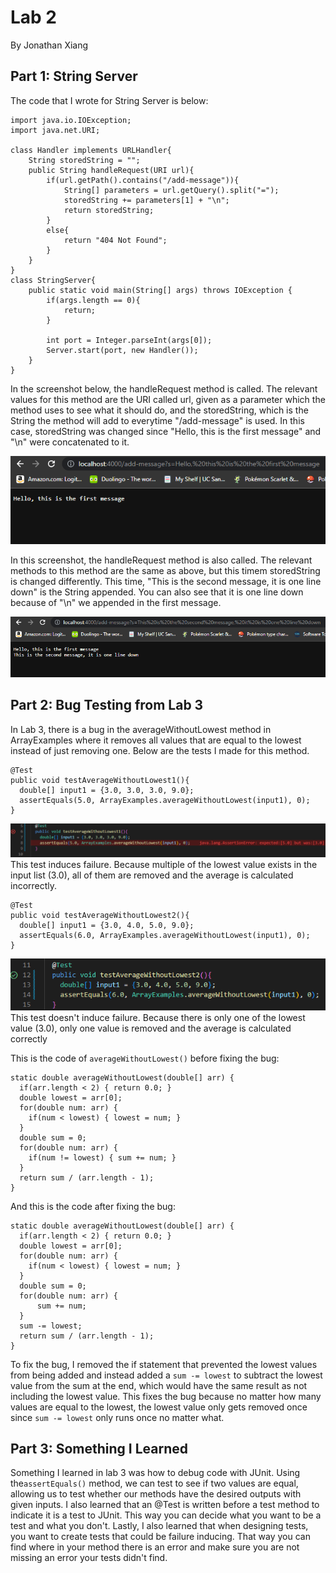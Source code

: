 # Lab 2
By Jonathan Xiang

## Part 1: String Server

The code that I wrote for String Server is below:

```
import java.io.IOException;
import java.net.URI;

class Handler implements URLHandler{
    String storedString = "";
    public String handleRequest(URI url){
        if(url.getPath().contains("/add-message")){
            String[] parameters = url.getQuery().split("=");
            storedString += parameters[1] + "\n";
            return storedString;
        }
        else{
            return "404 Not Found";
        }
    }
}
class StringServer{
    public static void main(String[] args) throws IOException {
        if(args.length == 0){
            return;
        }

        int port = Integer.parseInt(args[0]);
        Server.start(port, new Handler());
    }
}
```

In the screenshot below, the handleRequest method is called. The relevant
values for this method are the URI called url, given as a parameter which the
method uses to see what it should do, and the storedString, which is
the String the method will add to everytime "/add-message" is used.
In this case, storedString was changed since "Hello, this is the first message"
and "\n" were concatenated to it.

![Image](firstmessage.png)


In this screenshot, the handleRequest method is also called. The relevant methods to
this method are the same as above, but this timem storedString is changed differently.
This time, "This is the second message, it is one line down" is the String appended.
You can also see that it is one line down because of "\n" we appended in the first message.

![Image](secondmessage.png)


## Part 2: Bug Testing from Lab 3

In Lab 3, there is a bug in the averageWithoutLowest method in ArrayExamples where
it removes all values that are equal to the lowest instead of just removing one. Below
are the tests I made for this method.

```
@Test
public void testAverageWithoutLowest1(){
  double[] input1 = {3.0, 3.0, 3.0, 9.0};
  assertEquals(5.0, ArrayExamples.averageWithoutLowest(input1), 0);
}
```

![Image](TestAverage1.png)
This test induces failure. Because multiple of the lowest value exists
in the input list (3.0), all of them are removed and the average is calculated incorrectly.

```
@Test
public void testAverageWithoutLowest2(){
  double[] input1 = {3.0, 4.0, 5.0, 9.0};
  assertEquals(6.0, ArrayExamples.averageWithoutLowest(input1), 0);
}
```

![Image](TestAverage2.png)
This test doesn't induce failure. Because there is only one of the lowest value (3.0),
only one value is removed and the average is calculated correctly

This is the code of `averageWithoutLowest()` before fixing the bug:
```
static double averageWithoutLowest(double[] arr) {
  if(arr.length < 2) { return 0.0; }
  double lowest = arr[0];
  for(double num: arr) {
    if(num < lowest) { lowest = num; }
  }
  double sum = 0;
  for(double num: arr) {
    if(num != lowest) { sum += num; }
  }
  return sum / (arr.length - 1);
}
```
And this is the code after fixing the bug:

```
static double averageWithoutLowest(double[] arr) {
  if(arr.length < 2) { return 0.0; }
  double lowest = arr[0];
  for(double num: arr) {
    if(num < lowest) { lowest = num; }
  }
  double sum = 0;
  for(double num: arr) {
      sum += num;    
  }
  sum -= lowest;
  return sum / (arr.length - 1);
}
```
To fix the bug, I removed the if statement that prevented the lowest values from being added and instead added a `sum -= lowest`
to subtract the lowest value from the sum at the end, which would have the same result as not including the lowest value. This
fixes the bug because no matter how many values are equal to the lowest, the lowest value only gets removed once since `sum -= lowest`
only runs once no matter what.

## Part 3: Something I Learned

Something I learned in lab 3 was how to debug code with JUnit. Using the`assertEquals()` method, we can test to see if two values are equal, allowing us to test
whether our methods have the desired outputs with given inputs. I also learned that an @Test is written before a test method to indicate it is a test to JUnit. This
way you can decide what you want to be a test and what you don't. Lastly, I also learned that when designing tests, you want to create tests that could be failure inducing. That way you can find where in your method there is an error and make sure you are not missing an error your tests didn't find.
